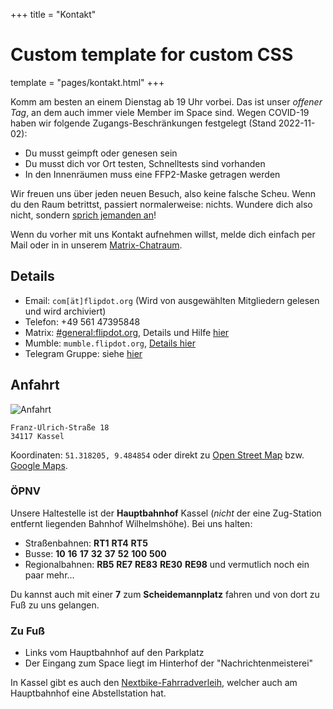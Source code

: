 +++
title = "Kontakt"

# Custom template for custom CSS
template = "pages/kontakt.html"
+++

Komm am besten an einem Dienstag ab 19 Uhr vorbei. Das ist unser *offener Tag*,
an dem auch immer viele Member im Space sind. Wegen COVID-19 haben wir folgende
Zugangs-Beschränkungen festgelegt (Stand 2022-11-02):

* Du musst geimpft oder genesen sein
* Du musst dich vor Ort testen, Schnelltests sind vorhanden
* In den Innenräumen muss eine FFP2-Maske getragen werden

Wir freuen uns über jeden neuen Besuch, also keine falsche Scheu. Wenn du den
Raum betrittst, passiert normalerweise: nichts. Wundere dich also nicht, sondern
[sprich jemanden an](https://web.archive.org/web/20180207085018/https://store.xkcd.com/products/just-shy)!

Wenn du vorher mit uns Kontakt aufnehmen willst, melde dich einfach per Mail
oder in in unserem [Matrix-Chatraum][matrix].

## Details

* Email: `com[ät]flipdot.org` (Wird von ausgewählten Mitgliedern gelesen und wird archiviert)
* Telefon: +49 561 47395848
* Matrix: [#general:flipdot.org][matrix], Details und Hilfe [hier][matrix-details]
* Mumble: `mumble.flipdot.org`, [Details hier][mumble-details]
* Telegram Gruppe: siehe [hier][telegram-details]

[matrix]: https://matrix.to/#/#general:flipdot.org?via=flipdot.org&via=matrix.org
[matrix-details]: /matrix/
[mumble-details]: /mumble/
[telegram-details]: /matrix/#Telegram

## Anfahrt

![Anfahrt](/media/kontakt_map.png)

```
Franz-Ulrich-Straße 18
34117 Kassel
```

Koordinaten: `51.318205, 9.484854` oder direkt zu [Open Street Map][osm] bzw. [Google Maps][gmaps].

[osm]: https://www.openstreetmap.org/node/1716494567/
[gmaps]: https://www.google.de/maps/place/Flipdot+Hackerspace+Kassel/@51.318212,9.4826443,17z/data=!3m1!4b1!4m5!3m4!1s0x47bb3f3569c83b53:0x6bb77c6ef1794ed2!8m2!3d51.318212!4d9.484833

### ÖPNV

Unsere Haltestelle ist der **Hauptbahnhof** Kassel (*nicht* der eine
Zug-Station entfernt liegenden Bahnhof Wilhelmshöhe). Bei uns halten:

* Straßenbahnen:
  <b class="public-transport tram">RT1</b>
  <b class="public-transport tram">RT4</b>
  <b class="public-transport tram">RT5</b>
* Busse:
  <b class="public-transport bus">10</b>
  <b class="public-transport bus">16</b>
  <b class="public-transport bus">17</b>
  <b class="public-transport bus">32</b>
  <b class="public-transport bus">37</b>
  <b class="public-transport bus">52</b>
  <b class="public-transport bus">100</b>
  <b class="public-transport bus">500</b>
* Regionalbahnen:
  <b class="public-transport regional-train">RB5</b>
  <b class="public-transport regional-train">RE7</b>
  <b class="public-transport regional-train">RE83</b>
  <b class="public-transport regional-train">RE30</b>
  <b class="public-transport regional-train">RE98</b>
  und vermutlich noch ein paar mehr...

Du kannst auch mit einer <b class="public-transport tram">7</b> zum
**Scheidemannplatz** fahren und von dort zu Fuß zu uns gelangen.

### Zu Fuß

* Links vom Hauptbahnhof auf den Parkplatz
* Der Eingang zum Space liegt im Hinterhof der "Nachrichtenmeisterei"

In Kassel gibt es auch den [Nextbike-Fahrradverleih](https://www.nextbike.de/de/kassel/),
welcher auch am Hauptbahnhof eine Abstellstation hat.
